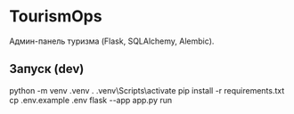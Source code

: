 ﻿# TourismOps
Админ-панель туризма (Flask, SQLAlchemy, Alembic).

## Запуск (dev)
python -m venv .venv
. .venv\Scripts\activate
pip install -r requirements.txt
cp .env.example .env
flask --app app.py run
